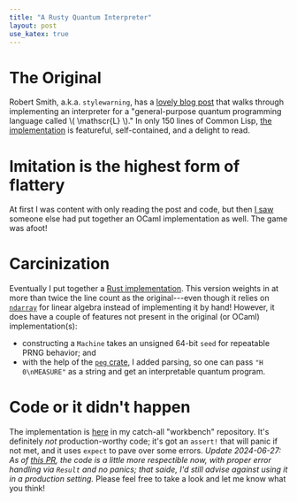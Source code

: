 ```yaml
---
title: "A Rusty Quantum Interpreter"
layout: post
use_katex: true
---
```


# The Original

Robert Smith, a.k.a. `stylewarning`, has a [lovely blog
post](https://www.stylewarning.com/posts/quantum-interpreter/) that walks
through implementing an interpreter for a "general-purpose quantum programming
language called \\( \mathscr{L} \\)."
In only 150 lines of Common Lisp, [the
implementation](https://github.com/stylewarning/quantum-interpreter/) is
featureful, self-contained, and a delight to read.

# Imitation is the highest form of flattery

At first I was content with only reading the post and code, but then [I
saw](https://twitter.com/Sheganinans/status/1683875551587741703) someone else
had put together an OCaml implementation as well.
The game was afoot!

# Carcinization

Eventually I put together a [Rust
implementation](https://github.com/genos/Workbench/tree/main/quantum-interpreter).
This version weights in at more than twice the line count as the
original---even though it relies on
[`ndarray`](https://docs.rs/ndarray/latest/ndarray/index.html) for linear
algebra instead of implementing it by hand!
However, it does have a couple of features not present in the original (or
OCaml) implementation(s):

- constructing a `Machine` takes an unsigned 64-bit `seed` for repeatable PRNG
  behavior; and
- with the help of the [`peg`
    crate](https://docs.rs/peg/latest/peg/), I added parsing, so one can pass
    `"H 0\nMEASURE"` as a string and get an interpretable quantum program.

# Code or it didn't happen

The implementation is
[here](https://github.com/genos/Workbench/tree/main/quantum-interpreter) in my
catch-all "workbench" repository.
It's definitely _not_ production-worthy code; it's got an `assert!` that will
panic if not met, and it uses `expect` to pave over some errors.
_Update 2024-06-27: As of [this PR](https://github.com/genos/Workbench/pull/1),
the code is a little more respectible now, with proper error handling via
`Result` and no panics; that saide, I'd still advise against using it in a
production setting._
Please feel free to take a look and let me know what you think!
